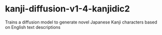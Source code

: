 # kanji-diffusion-v1-4-kanjidic2
Trains a diffusion model to generate novel Japanese Kanji characters based on English text descriptions
